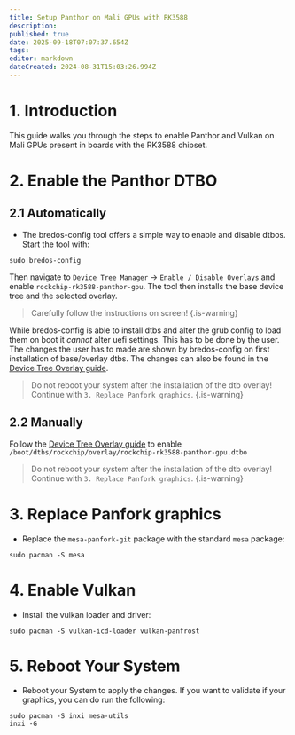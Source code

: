 ```yaml
---
title: Setup Panthor on Mali GPUs with RK3588
description: 
published: true
date: 2025-09-18T07:07:37.654Z
tags: 
editor: markdown
dateCreated: 2024-08-31T15:03:26.994Z
---
```


# 1. Introduction

This guide walks you through the steps to enable Panthor and Vulkan on Mali GPUs present in boards with the RK3588 chipset.

# 2. Enable the Panthor DTBO
## 2.1 Automatically
- The bredos-config tool offers a simple way to enable and disable dtbos. Start the tool with:
```
sudo bredos-config
```
Then navigate to `Device Tree Manager` -> `Enable / Disable Overlays` and enable `rockchip-rk3588-panthor-gpu`. The tool then installs the base device tree and the selected overlay. 

> Carefully follow the instructions on screen!
{.is-warning}

While bredos-config is able to install dtbs and alter the grub config to load them on boot it *cannot* alter uefi settings. This has to be done by the user. The changes the user has to made are shown by bredos-config on first installation of base/overlay dtbs. The changes can also be found in the [Device Tree Overlay guide](/how-to/how-to-enable-dtbos).


> Do not reboot your system after the installation of the dtb overlay!
> Continue with `3. Replace Panfork graphics`.
{.is-warning}
## 2.2 Manually
Follow the [Device Tree Overlay guide](/how-to/how-to-enable-dtbos) to enable
`/boot/dtbs/rockchip/overlay/rockchip-rk3588-panthor-gpu.dtbo`

> Do not reboot your system after the installation of the dtb overlay!
> Continue with `3. Replace Panfork graphics`.
{.is-warning}


# 3. Replace Panfork graphics

- Replace the `mesa-panfork-git` package with the standard `mesa` package:

```  
sudo pacman -S mesa
```

# 4. Enable Vulkan

- Install the vulkan loader and driver:
```
sudo pacman -S vulkan-icd-loader vulkan-panfrost
```

# 5. Reboot Your System 
- Reboot your System to apply the changes. If you want to validate if your graphics, you can do run the following:
```
sudo pacman -S inxi mesa-utils
inxi -G
```